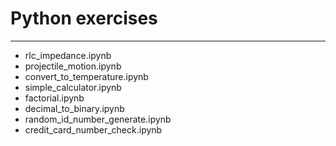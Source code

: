# Python exercises
---

* rlc_impedance.ipynb
* projectile_motion.ipynb
* convert_to_temperature.ipynb
* simple_calculator.ipynb
* factorial.ipynb
* decimal_to_binary.ipynb
* random_id_number_generate.ipynb
* credit_card_number_check.ipynb
